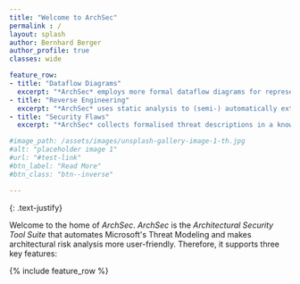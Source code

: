 ```yaml
---
title: "Welcome to ArchSec"
permalink : /
layout: splash
author: Bernhard Berger
author_profile: true
classes: wide

feature_row:
- title: "Dataflow Diagrams"
  excerpt: "*ArchSec* employs more formal dataflow diagrams for representing architectural views of software systems. The core of these extended dataflow diagrams is its extensible schema, allowing them to define new node and edge types and specify implied attributes of such types."
- title: "Reverse Engineering"
  excerpt: "*ArchSec* uses static analysis to (semi-) automatically extended dataflow diagrams of existing software systems, making it easier to start architectural risk analysis for existing systems. Furthermore, the extracted extended dataflow diagram reflects the actual system, and there is no gap between the planned architecture and the implemented one."
- title: "Security Flaws"
  excerpt: "*ArchSec* collects formalised threat descriptions in a knowledge base and automatically detects these threats in extended dataflow diagrams. The knowledge base allows non-security experts to use architectural risk analysis. Still, it offers advantages for security experts since not all security experts know all aspects of security equally well."

#image_path: /assets/images/unsplash-gallery-image-1-th.jpg
#alt: "placeholder image 1"
#url: "#test-link"
#btn_label: "Read More"
#btn_class: "btn--inverse"

---
```


{: .text-justify}

Welcome to the home of *ArchSec*. *ArchSec* is the *Architectural Security Tool
Suite* that automates Microsoft's Threat Modeling and makes architectural risk
analysis more user-friendly. Therefore, it supports three key features:

{% include feature_row %}
